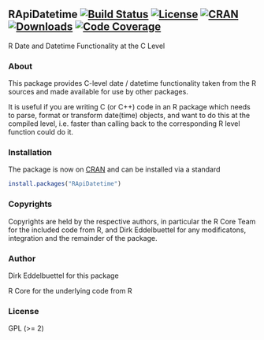 ## RApiDatetime [![Build Status](https://travis-ci.org/eddelbuettel/rapidatetime.svg)](https://travis-ci.org/eddelbuettel/rapidatetime) [![License](http://img.shields.io/badge/license-GPL%20%28%3E=%202%29-brightgreen.svg?style=flat)](http://www.gnu.org/licenses/gpl-2.0.html) [![CRAN](http://www.r-pkg.org/badges/version/RApiDatetime)](https://cran.r-project.org/package=RApiDatetime) [![Downloads](http://cranlogs.r-pkg.org/badges/RApiDatetime?color=brightgreen)](http://www.r-pkg.org/pkg/RApiDatetime) [![Code Coverage](https://codecov.io/gh/eddelbuettel/rapidatetime/graph/badge.svg)](https://codecov.io/gh/eddelbuettel/rapidatetime)

R Date and Datetime Functionality at the C Level

### About

This package provides C-level date / datetime functionality taken from the R
sources and made available for use by other packages.

It is useful if you are writing C (or C++) code in an R package which needs
to parse, format or transform date(time) objects, and want to do this at the 
compiled level, i.e. faster than calling back to the corresponding R level 
function could do it.

### Installation

The package is now on [CRAN](https://cran.r-project.org) and can be installed
via a standard

```r
install.packages("RApiDatetime")
```

### Copyrights

Copyrights are held by the respective authors, in particular the R Core Team
for the included code from R, and Dirk Eddelbuettel for any modificatons,
integration and the remainder of the package.

### Author

Dirk Eddelbuettel for this package

R Core for the underlying code from R

### License

GPL (>= 2)

